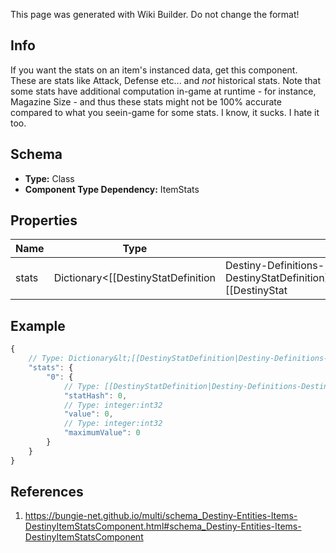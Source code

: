 <span class="wiki-builder">This page was generated with Wiki Builder. Do not change the format!</span>

## Info
If you want the stats on an item's instanced data, get this component. These are stats like Attack, Defense etc... and *not* historical stats. Note that some stats have additional computation in-game at runtime - for instance, Magazine Size - and thus these stats might not be 100% accurate compared to what you seein-game for some stats.  I know, it sucks.  I hate it too.

## Schema
* **Type:** Class
* **Component Type Dependency:** ItemStats

## Properties
Name | Type | Description
---- | ---- | -----------
stats | Dictionary&lt;[[DestinyStatDefinition|Destiny-Definitions-DestinyStatDefinition]]:ManifestDefinition:integer:uint32,[[DestinyStat|Destiny-DestinyStat]]&gt; | If the item has stats that it provides (damage, defense, etc...), it will be given here.

## Example
```javascript
{
    // Type: Dictionary&lt;[[DestinyStatDefinition|Destiny-Definitions-DestinyStatDefinition]]:ManifestDefinition:integer:uint32,[[DestinyStat|Destiny-DestinyStat]]&gt;
    "stats": {
        "0": {
            // Type: [[DestinyStatDefinition|Destiny-Definitions-DestinyStatDefinition]]:ManifestDefinition:integer:uint32
            "statHash": 0,
            // Type: integer:int32
            "value": 0,
            // Type: integer:int32
            "maximumValue": 0
        }
    }
}

```

## References
1. https://bungie-net.github.io/multi/schema_Destiny-Entities-Items-DestinyItemStatsComponent.html#schema_Destiny-Entities-Items-DestinyItemStatsComponent
